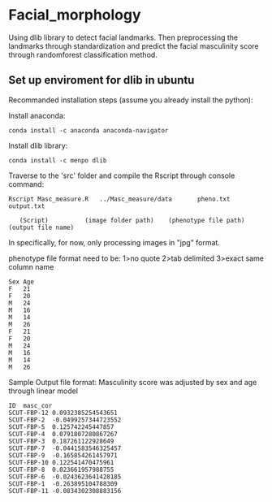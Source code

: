 # Facial_morphology

Using dlib library to detect facial landmarks. Then preprocessing the landmarks through standardization and predict the facial masculinity score through randomforest classification method.

## Set up enviroment for dlib in ubuntu

Recommanded installation steps (assume you already install the python):

Install anaconda:
```
conda install -c anaconda anaconda-navigator
```
Install dlib library:
```
conda install -c menpo dlib
```


Traverse to the 'src' folder and compile the Rscript through console command:
```
Rscript Masc_measure.R   ../Masc_measure/data       pheno.txt           output.txt
```
	
	   (Script)          (image folder path)    (phenotype file path)   (output file name)


In specifically, for now, only processing images in "jpg" format.

phenotype file format need to be:   1>no quote 2>tab delimited 3>exact same column name
```
Sex	Age
F	21
F	20
M	24
M	16
M	14
M	26
F	21
F	20
M	24
M	16
M	14
M	26

```
Sample Output file format:  Masculinity score was adjusted by sex and age through linear model
```
ID	masc_cor
SCUT-FBP-12	0.0932385254543651
SCUT-FBP-2	-0.0499257344723552
SCUT-FBP-5	0.125742245447857
SCUT-FBP-4	0.0791807280867267
SCUT-FBP-3	0.187261122928649
SCUT-FBP-7	-0.0441583546325457
SCUT-FBP-9	-0.165854261457971
SCUT-FBP-10	0.122541470475961
SCUT-FBP-8	0.023661957988755
SCUT-FBP-6	-0.0243623641428185
SCUT-FBP-1	-0.263895104788309
SCUT-FBP-11	-0.0834302308883156
```
